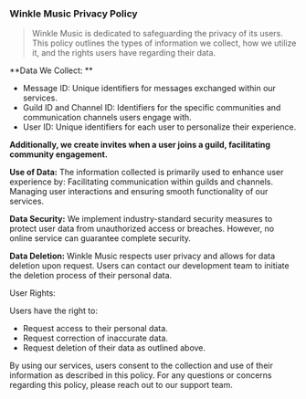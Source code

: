 ### Winkle Music Privacy Policy

> Winkle Music is dedicated to safeguarding the privacy of its users. This policy outlines the types of information we collect, how we utilize it, and the rights users have regarding their data.

**Data We Collect: **
- Message ID: Unique identifiers for messages exchanged within our services.
- Guild ID and Channel ID: Identifiers for the specific communities and communication channels users engage with.
- User ID: Unique identifiers for each user to personalize their experience.

**Additionally, we create invites when a user joins a guild, facilitating community engagement.**


**Use of Data:**
The information collected is primarily used to enhance user experience by:
Facilitating communication within guilds and channels.
Managing user interactions and ensuring smooth functionality of our services.

**Data Security:**
We implement industry-standard security measures to protect user data from unauthorized access or breaches. However, no online service can guarantee complete security.

**Data Deletion:**
Winkle Music respects user privacy and allows for data deletion upon request. Users can contact our development team to initiate the deletion process of their personal data.

User Rights:

Users have the right to:
- Request access to their personal data.
- Request correction of inaccurate data.
- Request deletion of their data as outlined above.

By using our services, users consent to the collection and use of their information as described in this policy. For any questions or concerns regarding this policy, please reach out to our support team.
